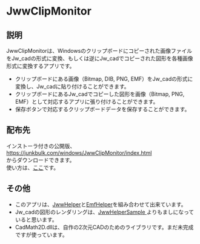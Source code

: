 # JwwClipMonitor

## 説明
JwwClipMonitorは、Windowsのクリップボードにコピーされた画像ファイルをJw_cadの形式に変換、もしくは逆にJw_cadでコピーされた図形を各種画像形式に変換するアプリです。

- クリップボードにある画像（Bitmap, DIB, PNG, EMF）をJw_cadの形式に変換し、Jw_cadに貼り付けることができます。
- クリップボードにあるJw_cadでコピーした図形を画像（Bitmap, PNG, EMF）として対応するアプリに張り付けることができます。
- 保存ボタンで対応するクリップボードデータを保存することができます。

## 配布先
インストーラ付きの公開版、<br/>
  https://junkbulk.com/windows/JwwClipMonitor/index.html<br/>
からダウンロードできます。<br/>
使い方は、[ここ](https://junkbulk.com/windows/JwwClipMonitor/readme.html)です。
  

## その他
 - このアプリは、[JwwHelper](https://github.com/JinkiKeikaku/JwwExchange)と[EmfHelper](https://github.com/JinkiKeikaku/EmfHelper)を組み合わせて出来ています。
 - Jw_cadの図形のレンダリングは、[JwwHelperSample ](https://github.com/JinkiKeikaku/JwwHelperSample)よりもましになっていると思います。
 - CadMath2D.dllは、自作の2次元CADのためのライブラリです。まだ未完成ですが使っています。
